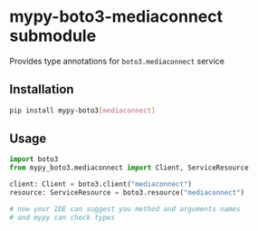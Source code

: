 # mypy-boto3-mediaconnect submodule

Provides type annotations for `boto3.mediaconnect` service

## Installation

```bash
pip install mypy-boto3[mediaconnect]
```

## Usage

```python
import boto3
from mypy_boto3.mediaconnect import Client, ServiceResource

client: Client = boto3.client("mediaconnect")
resource: ServiceResource = boto3.resource("mediaconnect")

# now your IDE can suggest you method and arguments names
# and mypy can check types
```

